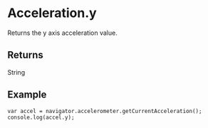 Acceleration.y
==============

Returns the y axis acceleration value.

Returns
-------

String

Example
-------

	var accel = navigator.accelerometer.getCurrentAcceleration();
    console.log(accel.y);